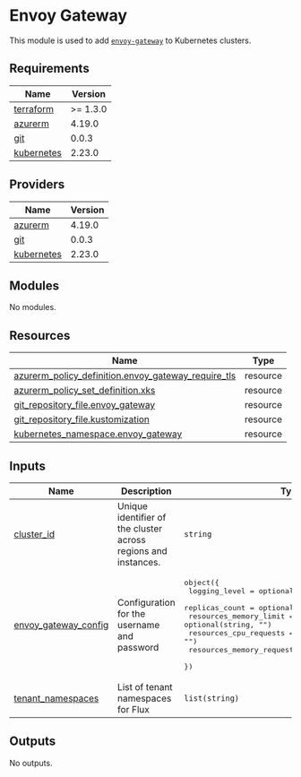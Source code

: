 # Envoy Gateway

This module is used to add [`envoy-gateway`](https://gateway.envoyproxy.io/docs/) to Kubernetes clusters.

## Requirements

| Name | Version |
|------|---------|
| <a name="requirement_terraform"></a> [terraform](#requirement\_terraform) | >= 1.3.0 |
| <a name="requirement_azurerm"></a> [azurerm](#requirement\_azurerm) | 4.19.0 |
| <a name="requirement_git"></a> [git](#requirement\_git) | 0.0.3 |
| <a name="requirement_kubernetes"></a> [kubernetes](#requirement\_kubernetes) | 2.23.0 |

## Providers

| Name | Version |
|------|---------|
| <a name="provider_azurerm"></a> [azurerm](#provider\_azurerm) | 4.19.0 |
| <a name="provider_git"></a> [git](#provider\_git) | 0.0.3 |
| <a name="provider_kubernetes"></a> [kubernetes](#provider\_kubernetes) | 2.23.0 |

## Modules

No modules.

## Resources

| Name | Type |
|------|------|
| [azurerm_policy_definition.envoy_gateway_require_tls](https://registry.terraform.io/providers/hashicorp/azurerm/4.19.0/docs/resources/policy_definition) | resource |
| [azurerm_policy_set_definition.xks](https://registry.terraform.io/providers/hashicorp/azurerm/4.19.0/docs/resources/policy_set_definition) | resource |
| [git_repository_file.envoy_gateway](https://registry.terraform.io/providers/xenitab/git/0.0.3/docs/resources/repository_file) | resource |
| [git_repository_file.kustomization](https://registry.terraform.io/providers/xenitab/git/0.0.3/docs/resources/repository_file) | resource |
| [kubernetes_namespace.envoy_gateway](https://registry.terraform.io/providers/hashicorp/kubernetes/2.23.0/docs/resources/namespace) | resource |

## Inputs

| Name | Description | Type | Default | Required |
|------|-------------|------|---------|:--------:|
| <a name="input_cluster_id"></a> [cluster\_id](#input\_cluster\_id) | Unique identifier of the cluster across regions and instances. | `string` | n/a | yes |
| <a name="input_envoy_gateway_config"></a> [envoy\_gateway\_config](#input\_envoy\_gateway\_config) | Configuration for the username and password | <pre>object({<br/>    logging_level             = optional(string, "info")<br/>    replicas_count            = optional(number, 2)<br/>    resources_memory_limit    = optional(string, "")<br/>    resources_cpu_requests    = optional(string, "")<br/>    resources_memory_requests = optional(string, "")<br/>  })</pre> | `{}` | no |
| <a name="input_tenant_namespaces"></a> [tenant\_namespaces](#input\_tenant\_namespaces) | List of tenant namespaces for Flux | `list(string)` | `[]` | no |

## Outputs

No outputs.
